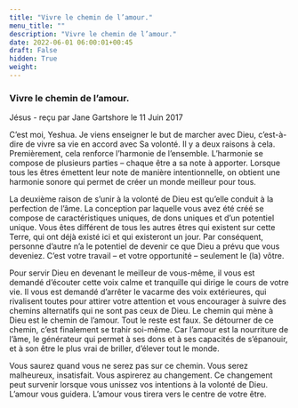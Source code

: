 ```yaml
---
title: "Vivre le chemin de l’amour."
menu_title: ""
description: "Vivre le chemin de l’amour."
date: 2022-06-01 06:00:01+00:45
draft: False
hidden: True
weight:
---
```

### Vivre le chemin de l’amour.

Jésus - reçu par Jane Gartshore le 11 Juin 2017

C’est moi, Yeshua. Je viens enseigner le but de marcher avec Dieu, c’est-à-dire de vivre sa vie en accord avec Sa volonté. Il y a deux raisons à cela. Premièrement, cela renforce l’harmonie de l’ensemble. L’harmonie se compose de plusieurs parties – chaque être a sa note à apporter. Lorsque tous les êtres émettent leur note de manière intentionnelle, on obtient une harmonie sonore qui permet de créer un monde meilleur pour tous.

La deuxième raison de s’unir à la volonté de Dieu est qu’elle conduit à la perfection de l’âme. La conception par laquelle vous avez été créé se compose de caractéristiques uniques, de dons uniques et d’un potentiel unique. Vous êtes différent de tous les autres êtres qui existent sur cette Terre, qui ont déjà existé ici et qui existeront un jour. Par conséquent, personne d’autre n’a le potentiel de devenir ce que Dieu a prévu que vous deveniez. C’est votre travail – et votre opportunité – seulement le (la) vôtre.

Pour servir Dieu en devenant le meilleur de vous-même, il vous est demandé d’écouter cette voix calme et tranquille qui dirige le cours de votre vie. Il vous est demandé d’arrêter le vacarme des voix extérieures, qui rivalisent toutes pour attirer votre attention et vous encourager à suivre des chemins alternatifs qui ne sont pas ceux de Dieu. Le chemin qui mène à Dieu est le chemin de l’amour. Tout le reste est faux. Se détourner de ce chemin, c’est finalement se trahir soi-même. Car l’amour est la nourriture de l’âme, le générateur qui permet à ses dons et à ses capacités de s’épanouir, et à son être le plus vrai de briller, d’élever tout le monde.

Vous saurez quand vous ne serez pas sur ce chemin. Vous serez malheureux, insatisfait. Vous aspirerez au changement. Ce changement peut survenir lorsque vous unissez vos intentions à la volonté de Dieu. L’amour vous guidera. L’amour vous tirera vers le centre de votre être.



